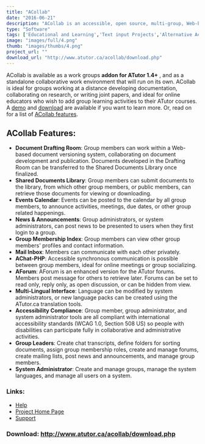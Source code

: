 ```yaml
---
title: "ACollab"
date: "2016-06-21"
description: "ACollab is an accessible, open source, multi-group, Web-based collaborative work environment. Group member, group administrator, and system administrator tools are all compliant with international accessibility standards (WCAG 1.0, Section 508 US) so people with disabilities can participate fully in collaborative and administrative activities."
type: "Software"
tags: ['Educational and Learning','Text input Projects','Alternative Access','Learning and Education' ]
image: "images/full/4.png"
thumb: "images/thumbs/4.png"
project_url: ""
download_url: "http://www.atutor.ca/acollab/download.php"
---
```

ACollab is available as a work groups **addon for ATutor 1.4+** , and as a standalone collaborative work environment that will run on its own. ACollab is ideal for groups working at a distance developing documentation, collaborating on research, or writing joint papers, and ideal for online educators who wish to add group learning activities to their ATutor courses. A <a acollab="" href="">demo</a> and <a acollab="" href="">download</a> are available if you want to learn more. Or, read on for a list of <a href="" portal_factory="">ACollab features</a>.




ACollab Features: 
------------------

- **Document Drafting Room**: Group members can work within a Web-based document versioning system, collaborating on document development and publication. Documents developed in the Drafting Room can be transferred to the Shared Documents Library once finalized.
- **Shared Documents Library**: Group members can submit documents to the library, from which other group members, or public members, can retrieve those documents for viewing or downloading.
- **Events Calendar**: Events can be posted to the calendar by all group members, to announce activities, meetings, due dates, or other group related happenings.
- **News & Announcements**: Group administrators, or system administrators, can post news to be presented to users when they first login to a group.
- **Group Membership Index**: Group members can view other group members' profiles and contact information.
- **Mail Inbox**: Members can communicate with each other privately.
- **AChat-PHP**: Accessible synchronous communication is possible between group members, ideal for online meetings or group socializing.
- **AForum**: AForum is an enhanced version for the ATutor forums. Members post message for others to retrieve later. Forums can be set to read only, reply only, as open discussion, or can be hidden from view.
- **Multi-Lingual Interface**: Language can be modified by system administrators, or new language packs can be created using the ATutor.ca translation tools.
- **Accessibility Compliance**: Group member, group administrator, and system administrator tools are all compliant with international accessibility standards (WCAG 1.0, Section 508 US) so people with disabilities can participate fully in collaborative and administrative activities.
- **Group Leaders**: Create chat transcripts, define folders for sorting documents, assign group membership roles, create and manage forums, create mailing lists, post news and announcements, and manage group members.
- **System Administrator**: Create and manage groups, manage the system languages, and manage all users on a system.

### Links:
- <a href="http://www.atutor.ca/acollab/docs/howto.php">Help</a>
- <a href="http://www.atutor.ca/acollab/index.php">Project Home Page</a>
- <a href="http://www.atutor.ca/forum/16/1.html">Support</a>

### Download: http://www.atutor.ca/acollab/download.php 